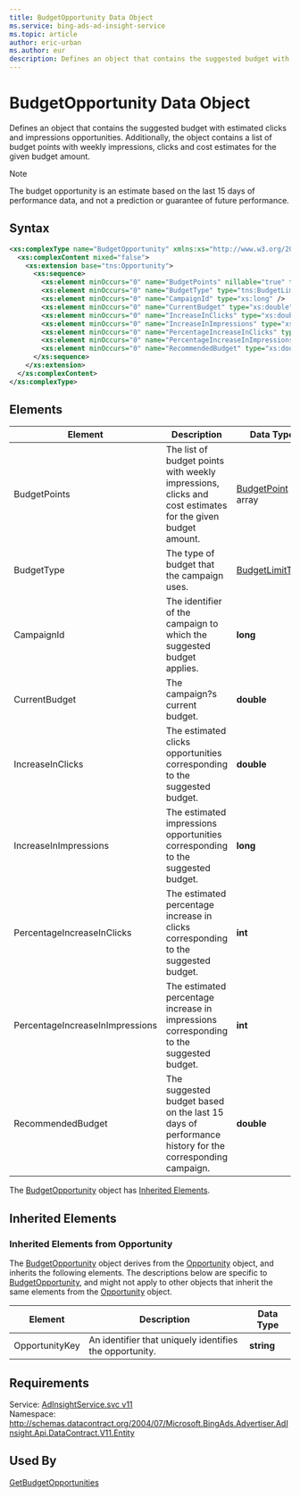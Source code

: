 ```yaml
---
title: BudgetOpportunity Data Object
ms.service: bing-ads-ad-insight-service
ms.topic: article
author: eric-urban
ms.author: eur
description: Defines an object that contains the suggested budget with estimated clicks and impressions opportunities.
---
```

# BudgetOpportunity Data Object
Defines an object that contains the suggested budget with estimated clicks and impressions opportunities. Additionally, the object contains a list of budget points with weekly impressions, clicks and cost estimates for the given budget amount.

> [!NOTE]
> The budget opportunity is an estimate based on the last 15 days of performance data, and not a prediction or guarantee of future performance.

## Syntax
```xml
<xs:complexType name="BudgetOpportunity" xmlns:xs="http://www.w3.org/2001/XMLSchema">
  <xs:complexContent mixed="false">
    <xs:extension base="tns:Opportunity">
      <xs:sequence>
        <xs:element minOccurs="0" name="BudgetPoints" nillable="true" type="tns:ArrayOfBudgetPoint" />
        <xs:element minOccurs="0" name="BudgetType" type="tns:BudgetLimitType" />
        <xs:element minOccurs="0" name="CampaignId" type="xs:long" />
        <xs:element minOccurs="0" name="CurrentBudget" type="xs:double" />
        <xs:element minOccurs="0" name="IncreaseInClicks" type="xs:double" />
        <xs:element minOccurs="0" name="IncreaseInImpressions" type="xs:long" />
        <xs:element minOccurs="0" name="PercentageIncreaseInClicks" type="xs:int" />
        <xs:element minOccurs="0" name="PercentageIncreaseInImpressions" type="xs:int" />
        <xs:element minOccurs="0" name="RecommendedBudget" type="xs:double" />
      </xs:sequence>
    </xs:extension>
  </xs:complexContent>
</xs:complexType>
```

## <a name="elements"></a>Elements

|Element|Description|Data Type|
|-----------|---------------|-------------|
|<a name="budgetpoints"></a>BudgetPoints|The list of budget points with weekly impressions, clicks and cost estimates for the given budget amount.|[BudgetPoint](budgetpoint.md) array|
|<a name="budgettype"></a>BudgetType|The type of budget that the campaign uses.|[BudgetLimitType](budgetlimittype.md)|
|<a name="campaignid"></a>CampaignId|The identifier of the campaign to which the suggested budget applies.|**long**|
|<a name="currentbudget"></a>CurrentBudget|The campaign?s current budget.|**double**|
|<a name="increaseinclicks"></a>IncreaseInClicks|The estimated clicks opportunities corresponding to the suggested budget.|**double**|
|<a name="increaseinimpressions"></a>IncreaseInImpressions|The estimated impressions opportunities corresponding to the suggested budget.|**long**|
|<a name="percentageincreaseinclicks"></a>PercentageIncreaseInClicks|The estimated percentage increase in clicks corresponding to the suggested budget.|**int**|
|<a name="percentageincreaseinimpressions"></a>PercentageIncreaseInImpressions|The estimated percentage increase in impressions corresponding to the suggested budget.|**int**|
|<a name="recommendedbudget"></a>RecommendedBudget|The suggested budget based on the last 15 days of performance history for the corresponding campaign.|**double**|

The [BudgetOpportunity](budgetopportunity.md) object has [Inherited Elements](#inheritedelements).

## <a name="inheritedelements"></a>Inherited Elements

### <a name="inheritedelementsopportunity"></a>Inherited Elements from Opportunity
The [BudgetOpportunity](budgetopportunity.md) object derives from the [Opportunity](opportunity.md) object, and inherits the following elements. The descriptions below are specific to [BudgetOpportunity](budgetopportunity.md), and might not apply to other objects that inherit the same elements from the [Opportunity](opportunity.md) object.  

|Element|Description|Data Type|
|-----------|---------------|-------------|
|<a name="opportunitykey"></a>OpportunityKey|An identifier that uniquely identifies the opportunity.|**string**|

## Requirements
Service: [AdInsightService.svc v11](https://adinsight.api.bingads.microsoft.com/Api/Advertiser/AdInsight/v11/AdInsightService.svc)  
Namespace: http://schemas.datacontract.org/2004/07/Microsoft.BingAds.Advertiser.AdInsight.Api.DataContract.V11.Entity  

## Used By
[GetBudgetOpportunities](getbudgetopportunities.md)  

